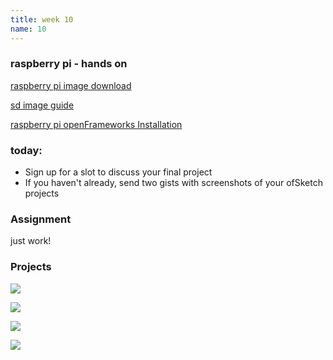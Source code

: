 ```yaml
---
title: week 10
name: 10
---
```


<h3 class="text-muted">raspberry pi - hands on</h3>

<a href="http://www.raspberrypi.org/downloads/" target="_blank" class="inline">raspberry pi image download</a>

<a href="http://www.raspberrypi.org/documentation/installation/installing-images/mac.md" target="_blank" class="inline">sd image guide</a>

<a href="http://openframeworks.cc/setup/raspberrypi/Raspberry-Pi-Getting-Started.html" target="_blank" class="inline">raspberry pi openFrameworks Installation</a>

<h3 class="text-muted">today:</h3>

* Sign up for a slot to discuss your final project
* If you haven't already, send two gists with screenshots of your ofSketch projects

<h3 class="text-muted">Assignment</h3>

just work!

<h3 class="text-muted">Projects</h3>

<div class="row">
	<div class="grid-img">
		<p>
			<a href="https://gist.github.com/willauerj/1b151372d59e9be5a45b" target="_blank"><img src="{{site.url}}/media/sketchScreenShots/j1.png"></a>
		</p>
	</div>
	<div class="grid-img">
		<p>
			<a href="https://github.com/sendtogil/EmoFlux" target="_blank"><img src="{{site.url}}/media/sketchScreenShots/j1.png"></a>
		</p>
	</div>
	<div class="grid-img">
		<p>
			<a href="https://github.com/sendtogil/EmoFlux" target="_blank"><img src="{{site.url}}/media/sketchScreenShots/gill.png"></a>
		</p>
	</div>
	<div class="grid-img">
		<p>
			<a href="https://github.com/Mirong/MKProject" target="_blank"><img src="{{site.url}}/media/sketchScreenShots/MKproject3.jpg"></a>
		</p>
	</div>
</div>
